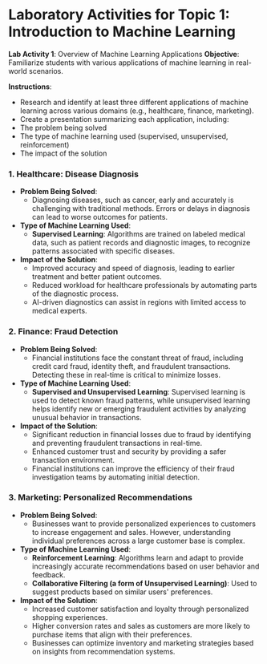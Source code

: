 # Laboratory Activities for Topic 1: Introduction to Machine Learning

**Lab Activity 1**: Overview of Machine Learning Applications
**Objective**: Familiarize students with various applications of machine learning in real-world scenarios.

**Instructions**:
* Research and identify at least three different applications of machine learning across various domains (e.g., healthcare, finance, marketing).
* Create a presentation summarizing each application, including:
* The problem being solved
* The type of machine learning used (supervised, unsupervised, reinforcement)
* The impact of the solution

### 1. **Healthcare: Disease Diagnosis**
   - **Problem Being Solved**: 
     - Diagnosing diseases, such as cancer, early and accurately is challenging with traditional methods. Errors or delays in diagnosis can lead to worse outcomes for patients.
   - **Type of Machine Learning Used**:
     - **Supervised Learning**: Algorithms are trained on labeled medical data, such as patient records and diagnostic images, to recognize patterns associated with specific diseases.
   - **Impact of the Solution**:
     - Improved accuracy and speed of diagnosis, leading to earlier treatment and better patient outcomes.
     - Reduced workload for healthcare professionals by automating parts of the diagnostic process.
     - AI-driven diagnostics can assist in regions with limited access to medical experts.

### 2. **Finance: Fraud Detection**
   - **Problem Being Solved**:
     - Financial institutions face the constant threat of fraud, including credit card fraud, identity theft, and fraudulent transactions. Detecting these in real-time is critical to minimize losses.
   - **Type of Machine Learning Used**:
     - **Supervised and Unsupervised Learning**: Supervised learning is used to detect known fraud patterns, while unsupervised learning helps identify new or emerging fraudulent activities by analyzing unusual behavior in transactions.
   - **Impact of the Solution**:
     - Significant reduction in financial losses due to fraud by identifying and preventing fraudulent transactions in real-time.
     - Enhanced customer trust and security by providing a safer transaction environment.
     - Financial institutions can improve the efficiency of their fraud investigation teams by automating initial detection.

### 3. **Marketing: Personalized Recommendations**
   - **Problem Being Solved**:
     - Businesses want to provide personalized experiences to customers to increase engagement and sales. However, understanding individual preferences across a large customer base is complex.
   - **Type of Machine Learning Used**:
     - **Reinforcement Learning**: Algorithms learn and adapt to provide increasingly accurate recommendations based on user behavior and feedback.
     - **Collaborative Filtering (a form of Unsupervised Learning)**: Used to suggest products based on similar users' preferences.
   - **Impact of the Solution**:
     - Increased customer satisfaction and loyalty through personalized shopping experiences.
     - Higher conversion rates and sales as customers are more likely to purchase items that align with their preferences.
     - Businesses can optimize inventory and marketing strategies based on insights from recommendation systems.
